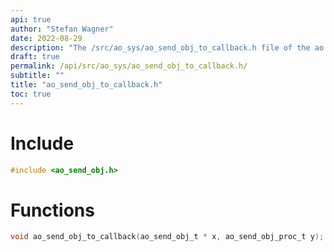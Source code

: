 ```yaml
---
api: true
author: "Stefan Wagner"
date: 2022-08-29
description: "The /src/ao_sys/ao_send_obj_to_callback.h file of the ao real-time operating system."
draft: true
permalink: /api/src/ao_sys/ao_send_obj_to_callback.h/
subtitle: ""
title: "ao_send_obj_to_callback.h"
toc: true
---
```


# Include

```c
#include <ao_send_obj.h>
```

# Functions

```c
void ao_send_obj_to_callback(ao_send_obj_t * x, ao_send_obj_proc_t y);
```


